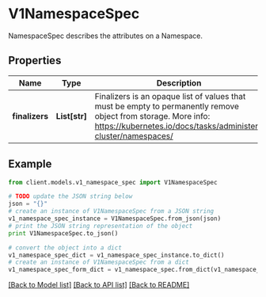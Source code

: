 # V1NamespaceSpec

NamespaceSpec describes the attributes on a Namespace.

## Properties
Name | Type | Description | Notes
------------ | ------------- | ------------- | -------------
**finalizers** | **List[str]** | Finalizers is an opaque list of values that must be empty to permanently remove object from storage. More info: https://kubernetes.io/docs/tasks/administer-cluster/namespaces/ | [optional] 

## Example

```python
from client.models.v1_namespace_spec import V1NamespaceSpec

# TODO update the JSON string below
json = "{}"
# create an instance of V1NamespaceSpec from a JSON string
v1_namespace_spec_instance = V1NamespaceSpec.from_json(json)
# print the JSON string representation of the object
print V1NamespaceSpec.to_json()

# convert the object into a dict
v1_namespace_spec_dict = v1_namespace_spec_instance.to_dict()
# create an instance of V1NamespaceSpec from a dict
v1_namespace_spec_form_dict = v1_namespace_spec.from_dict(v1_namespace_spec_dict)
```
[[Back to Model list]](../README.md#documentation-for-models) [[Back to API list]](../README.md#documentation-for-api-endpoints) [[Back to README]](../README.md)



